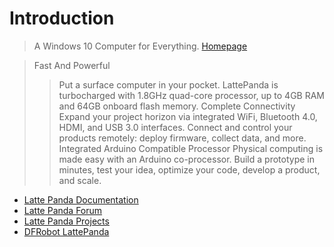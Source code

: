 # Introduction

> A Windows 10 Computer for Everything. [Homepage](http://www.lattepanda.com/)

> Fast And Powerful
> > Put a surface computer in your pocket. LattePanda is turbocharged with 1.8GHz quad-core processor, up to 4GB RAM and 64GB onboard flash memory.
> Complete Connectivity
> > Expand your project horizon via integrated WiFi, Bluetooth 4.0, HDMI, and USB 3.0 interfaces. Connect and control your products remotely: deploy firmware, collect data, and more.
> Integrated Arduino Compatible Processor
> > Physical computing is made easy with an Arduino co-processor. Build a prototype in minutes, test your idea, optimize your code, develop a product, and scale.

- [Latte Panda Documentation](http://www.lattepanda.com/docs/)
- [Latte Panda Forum](http://www.lattepanda.com/forum/)
- [Latte Panda Projects](http://www.lattepanda.com/maintenance/)
- [DFRobot LattePanda](http://www.dfrobot.com/index.php?route=product/product&product_id=1404)


